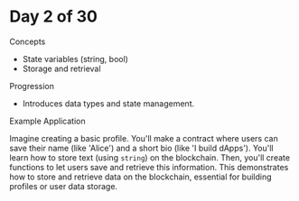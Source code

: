 # Day 2 of 30

Concepts

- State variables (string, bool)
- Storage and retrieval

Progression

- Introduces data types and state management.

Example Application

Imagine creating a basic profile. You'll make a contract where users can save their name (like 'Alice') and a short bio (like 'I build dApps'). You'll learn how to store text (using `string`) on the blockchain. Then, you'll create functions to let users save and retrieve this information. This demonstrates how to store and retrieve data on the blockchain, essential for building profiles or user data storage.
